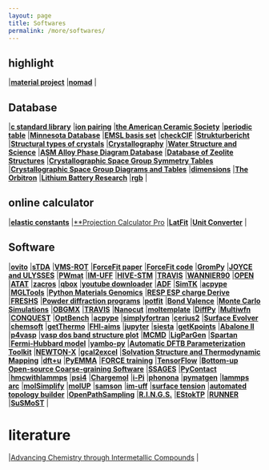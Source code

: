 ```yaml
---
layout: page
title: Softwares
permalink: /more/softwares/
---
```


## highlight
|[**material project**](https://www.materialsproject.org/)
|[**nomad**](https://nomad-coe.eu/)
|

## Database
|[**c standard library**](http://www.tutorialspoint.com/c_standard_library/)
|[**ion pairing**](http://pubs.acs.org/page/vi/ion_pairing.html)
|[**the American Ceramic Society**](http://ceramics.org/)
|[**periodic table**](https://ptable.com/)
|[**Minnesota Database**](https://comp.chem.umn.edu/db/)
|[**EMSL basis set**](https://bse.pnl.gov/bse/portal)
|[**checkCIF**](http://checkcif.iucr.org/index.html)
|[**Strukturbericht**](https://commons.wikimedia.org/wiki/Strukturbericht)
|[**Structural types of crystals**](http://zhugayevych.me/CryStr/Str/index.htm)
|[**Crystallography**](http://www.webmineral.com/crystall.shtml#.WgzwkzdrzIU)
|[**Water Structure and Science**](http://www1.lsbu.ac.uk/water/water_structure_science.html)
|[**ASM Alloy Phase Diagram Database**](http://mio.asminternational.org/apd/index.aspx)
|[**Database of Zeolite Structures**](http://www.iza-structure.org/databases/)
|[**Crystallographic Space Group Symmetry Tables**](http://homepage.univie.ac.at/nikos.pinotsis/spacegroup.html)
|[**Crystallographic Space Group Diagrams and Tables**](http://img.chem.ucl.ac.uk/sgp/mainmenu.htm)
|[**dimensions**](http://www.dimensions-math.org/Dim_E.htm)
|[**The Orbitron**](http://winter.group.shef.ac.uk/orbitron/)
|[**Lithium Battery Research**](http://lithiumbatteryresearch.com/Dendrites-and-Fracture.php)
|[**rgb**](http://li.mit.edu/Archive/NetApp/JavaScript/Reader/rgb.html)
|  

## online calculator
|[**elastic constants**](https://sites.google.com/site/geocalcproject/elastic-constants)
|[**Projection Calculator Pro](http://www.projectorcentral.com/Acer-C110-projection-calculator-pro.htm)
|[**LatFit**](http://cpsp.informatik.uni-freiburg.de:8080/LatFit/Input.jsp)
|[**Unit Converter**](https://www.translatorscafe.com/unit-converter/fuel-efficiency-mass/btu-(it)-per-pound-[btu/lb]-to-kilojoule-per-kilogram-[kj/kg]/)
|  

## Software
|[**ovito**](http://www.ovito.org/)
|[**sTDA**](https://www.chemie.uni-bonn.de/pctc/mulliken-center/software/stda/stda)
|[**VMS-ROT**](http://pubs.acs.org/doi/abs/10.1021/acs.jctc.7b00533)
|[**ForceFit paper**](http://onlinelibrary.wiley.com/doi/10.1002/jcc.21523/abstract)
|[**ForceFit code**](https://aclark.chem.wsu.edu/software/)
|[**GromPy**](http://onlinelibrary.wiley.com/doi/10.1002/jcc.22947/abstract)
|[**JOYCE and ULYSSES**](http://pubs.rsc.org/en/content/articlelanding/2013/CP/C3CP44179B#!divAbstract)
|[**PWmat**](http://pwmatus.com/)
|[**IM-UFF**](http://www.sciencedirect.com/science/article/pii/S1093326317305181)
|[**HIVE-STM**](http://dannyvanpoucke.be/.hivestmcode)
|[**TRAVIS**](http://www.travis-analyzer.de/)
|[**WANNIER90**](http://www.wannier.org/index.html)
|[**OPEN**](http://www.sciencedirect.com/science/article/pii/S1093326316301188)
|[**ATAT**](http://www.brown.edu/Departments/Engineering/Labs/avdw/atat/)
|[**zacros**](http://zacros.org/)
|[**qbox**](http://eslab.ucdavis.edu/)
|[**youtube downloader**](https://www.onlinevideoconverter.com/video-converter)
|[**ADF**](https://www.scm.com/)
|[**SimTK**](https://simtk.org/index.php)
|[**acpype**](https://code.google.com/archive/p/acpype/)
|[**MGLTools**](http://mgltools.scripps.edu/downloads#msms)
|[**Python Materials Genomics**](https://pypi.python.org/pypi/pymatgen)
|[**RESP ESP charge Derive**](http://upjv.q4md-forcefieldtools.org/RED/)
|[**FRESHS**](http://www.freshs.org/dw/doku.php)
|[**Powder diffraction programs**](http://www.xray.cz/ecm-cd/soft/xray/index0083.html)
|[**potfit**](https://www.potfit.net/wiki/doku.php?id=start)
|[**Bond Valence**](http://www.ccp14.ac.uk/solution/bond_valence/)
|[**Monte Carlo Simulations**](http://omlc.ogi.edu/software/mc/)
|[**OBGMX**](http://software-lisc.fbk.eu/obgmx/#papers)
|[**TRAVIS**](http://www.travis-analyzer.de/)
|[**Nanocut**](https://github.com/aradi/nanocut/blob/master/doc/examples.rst)
|[**moltemplate**](http://www.moltemplate.org/index.html)
|[**DiffPy**](http://www.diffpy.org/)
|[**Multiwfn**](http://multiwfn.codeplex.com/)
|[**CONQUEST**](http://www.order-n.org/)
|[**OptBench**](http://optbench.org/index.html)
|[**acpype**](https://code.google.com/archive/p/acpype/)
|[**simplyfortran**](http://simplyfortran.com/)
|[**cerius2**](http://www.chem.cmu.edu/courses/09-560/docs/msi/simtools/C_FileFormats.html)
|[**Surface Evolver**](http://facstaff.susqu.edu/brakke/evolver/evolver.html)
|[**chemsoft**](http://www.chemsoft.ch/index.htm)
|[**getThermo**](https://github.com/carlosevmoura/getThermo)
|[**FHI-aims**](https://aimsclub.fhi-berlin.mpg.de/)
|[**jupyter**](http://jupyter.org/index.html)
|[**siesta**](https://departments.icmab.es/leem/siesta/)
|[**getKpoints**](http://muellergroup.jhu.edu/K-Points.html)
|[**Abalone II**](http://www.biomolecular-modeling.com/Abalone/index.html)
|[**p4vasp**](http://www.p4vasp.at/#/home)
|[**vasp dos band structure plot**](https://github.com/gVallverdu/bandstructureplots)
|[**MCMD**](https://github.com/khavernathy/mcmd)
|[**LigParGen**](http://zarbi.chem.yale.edu/ligpargen/index.html)
|[**Spartan**](https://www.wavefun.com/products/spartan.html)
|[**Fermi-Hubbard model**](https://github.com/georglind/fermihubbard)
|[**yambo-py**](http://yambopy.readthedocs.io/en/latest/#)
|[**Automatic DFTB Parameterization Toolkit**](https://bitbucket.org/solccp/adpt_core)
|[**NEWTON-X**](http://newtonx.org/)
|[**gcal2excel**](https://www.gcal2excel.com/)
|[**Solvation Structure and Thermodynamic Mapping**](http://sstmap.org/)
|[**dft+u**](http://hjkgrp.mit.edu/content/calculating-hubbard-u)
|[**PyEMMA**](http://www.emma-project.org/latest/)
|[**FORCE training**](http://www.bg.ic.ac.uk/research/c.clopath/code/)
|[**TensorFlow**](https://www.tensorflow.org/)
|[**Bottom-up Open-source Coarse-graining Software**](https://github.com/noid-group/BOCS)
|[**SSAGES**](http://miccomcodes.org/manual/index.html#)
|[**PyContact**](http://linkinghub.elsevier.com/retrieve/pii/S0006349517350518)
|[**hmcwithlammps**](https://github.com/palmergroup/hmcwithlammps)
|[**psi4**](https://github.com/psi4/psi4numpy)
|[**Chargemol**](https://sourceforge.net/projects/ddec/files/)
|[**i-Pi**](http://ipi-code.org/)
|[**phonona**](http://www.computingformaterials.com/index.html)
|[**pymatgen**](https://pypi.org/project/pymatgen/)
|[**lammps arc**](https://lammps.sandia.gov/tars/)
|[**molSimplify**](http://hjkgrp.mit.edu/content/molsimplify-introduction)
|[**molUP**](https://github.com/BioSIM-Research-Group/molUP)
|[**samson**](https://documentation.samson-connect.net/)
|[**im-uff**](https://documentation.samson-connect.net/)
|[**surface tension**](https://materials.springer.com/bp/docs/978-3-540-69409-0)
|[**automated topology builder**](https://atb.uq.edu.au/)
|[**OpenPathSampling**](http://openpathsampling.org/latest/)
|[**R.I.N.G.S.**](http://rings-code.sourceforge.net/)
|[**EStokTP**](https://github.com/PACChem/EStokTP)
|[**RUNNER**](http://www.uni-goettingen.de/de/runner/560580.html)
|[**SuSMoST**](http://susmost.com/)
|

# literature
|[Advancing Chemistry through Intermetallic Compounds](http://pubs.acs.org/page/achre4/intermetallic-compounds)
|
